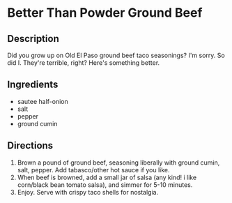 Better Than Powder Ground Beef
=====================

## Description

Did you grow up on Old El Paso ground beef taco seasonings? I'm sorry.  So did I.  They're terrible, right?  Here's something better.

## Ingredients

* sautee half-onion
* salt
* pepper
* ground cumin

## Directions

1. Brown a pound of ground beef, seasoning liberally with ground cumin, salt, pepper. Add tabasco/other hot sauce if you like.
1. When beef is browned, add a small jar of salsa (any kind!  i like corn/black bean tomato salsa), and simmer for 5-10 minutes.
1. Enjoy.  Serve with crispy taco shells for nostalgia.
